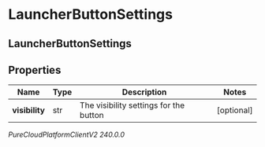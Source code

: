 # LauncherButtonSettings

## LauncherButtonSettings

## Properties

|Name | Type | Description | Notes|
|------------ | ------------- | ------------- | -------------|
| **visibility** | str | The visibility settings for the button | [optional] |



_PureCloudPlatformClientV2 240.0.0_
